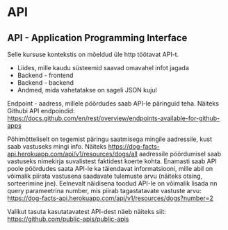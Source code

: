# API

## API - Application Programming Interface

Selle kursuse kontekstis on mõeldud üle http töötavat API-t.

- Liides, mille kaudu süsteemid saavad omavahel infot jagada
- Backend - frontend
- Backend - backend
- Andmed, mida vahetatakse on sageli JSON kujul

Endpoint - aadress, millele pöördudes saab API-le päringuid teha.
Näiteks Githubi API endpoindid: https://docs.github.com/en/rest/overview/endpoints-available-for-github-apps

Põhimõtteliselt on tegemist päringu saatmisega mingile aadressile, kust saab vastuseks mingi info. Näiteks https://dog-facts-api.herokuapp.com/api/v1/resources/dogs/all aadressile pöördumisel saab vastuseks nimekirja suvalistest faktidest koerte kohta.
Enamasti saab API poole pöördudes saata API-le ka täiendavat informatsiooni, mille abil on võimalik piirata vastusena saadavate tulemuste arvu (näiteks otsing, sorteerimine jne). Eelnevalt näidisena toodud API-le on võimalik lisada nn query parameetrina number, mis piirab tagastatavate vastuste arvu: https://dog-facts-api.herokuapp.com/api/v1/resources/dogs?number=2

Valikut tasuta kasutatavatest API-dest näeb näiteks siit: https://github.com/public-apis/public-apis
